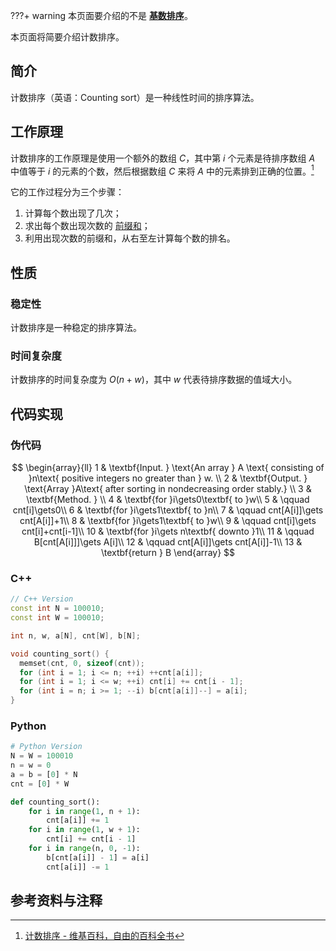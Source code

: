 ???+ warning
    本页面要介绍的不是 [**基数排序**](./radix-sort.md)。

本页面将简要介绍计数排序。

## 简介

计数排序（英语：Counting sort）是一种线性时间的排序算法。

## 工作原理

计数排序的工作原理是使用一个额外的数组 $C$，其中第 $i$ 个元素是待排序数组 $A$ 中值等于 $i$ 的元素的个数，然后根据数组 $C$ 来将 $A$ 中的元素排到正确的位置。[^ref1]

它的工作过程分为三个步骤：

1. 计算每个数出现了几次；
2. 求出每个数出现次数的 [前缀和](./prefix-sum.md)；
3. 利用出现次数的前缀和，从右至左计算每个数的排名。

## 性质

### 稳定性

计数排序是一种稳定的排序算法。

### 时间复杂度

计数排序的时间复杂度为 $O(n+w)$，其中 $w$ 代表待排序数据的值域大小。

## 代码实现

### 伪代码

$$
\begin{array}{ll}
1 & \textbf{Input. } \text{An array } A \text{ consisting of }n\text{ positive integers no greater than } w. \\
2 & \textbf{Output. } \text{Array }A\text{ after sorting in nondecreasing order stably.} \\
3 & \textbf{Method. }  \\
4 & \textbf{for }i\gets0\textbf{ to }w\\
5 & \qquad cnt[i]\gets0\\
6 & \textbf{for }i\gets1\textbf{ to }n\\
7 & \qquad cnt[A[i]]\gets cnt[A[i]]+1\\
8 & \textbf{for }i\gets1\textbf{ to }w\\
9 & \qquad cnt[i]\gets cnt[i]+cnt[i-1]\\
10 & \textbf{for }i\gets n\textbf{ downto }1\\
11 & \qquad B[cnt[A[i]]]\gets A[i]\\
12 & \qquad cnt[A[i]]\gets cnt[A[i]]-1\\
13 & \textbf{return } B
\end{array}
$$

### C++

```cpp
// C++ Version
const int N = 100010;
const int W = 100010;

int n, w, a[N], cnt[W], b[N];

void counting_sort() {
  memset(cnt, 0, sizeof(cnt));
  for (int i = 1; i <= n; ++i) ++cnt[a[i]];
  for (int i = 1; i <= w; ++i) cnt[i] += cnt[i - 1];
  for (int i = n; i >= 1; --i) b[cnt[a[i]]--] = a[i];
}
```

### Python

```python
# Python Version
N = W = 100010
n = w = 0
a = b = [0] * N
cnt = [0] * W

def counting_sort():
    for i in range(1, n + 1):
        cnt[a[i]] += 1
    for i in range(1, w + 1):
        cnt[i] += cnt[i - 1]
    for i in range(n, 0, -1):
        b[cnt[a[i]] - 1] = a[i]
        cnt[a[i]] -= 1
```

## 参考资料与注释

[^ref1]: [计数排序 - 维基百科，自由的百科全书](https://zh.wikipedia.org/wiki/%E8%AE%A1%E6%95%B0%E6%8E%92%E5%BA%8F)
